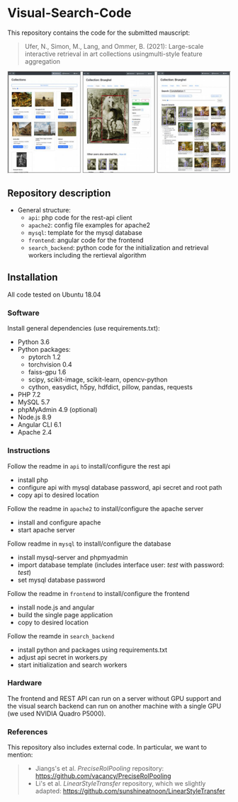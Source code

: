 # Visual-Search-Code

This repository contains the code for the submitted mauscript:
>Ufer, N., Simon, M., Lang, and Ommer, B. (2021): Large-scale interactive retrieval in art collections usingmulti-style feature aggregation 

![image](interface.jpg)

## Repository description
- General structure:
    - `api`: php code for the rest-api client 
    - `apache2`: config file examples for apache2 
    - `mysql`: template for the mysql database
    - `frontend`: angular code for the frontend 
    - `search_backend`: python code for the initialization and retrieval workers including the rertieval algorithm

## Installation
All code tested on Ubuntu 18.04

### Software
Install general dependencies (use requirements.txt):
- Python 3.6
- Python packages:
    - pytorch 1.2
    - torchvision 0.4 
    - faiss-gpu 1.6
    - scipy, scikit-image, scikit-learn, opencv-python
    - cython, easydict, h5py, hdfdict, pillow, pandas, requests
- PHP 7.2
- MySQL 5.7 
- phpMyAdmin 4.9  (optional)
- Node.js 8.9
- Angular CLI 6.1
- Apache 2.4

### Instructions
Follow the readme in `api` to install/configure the rest api
- install php 
- configure api with mysql database password, api secret and root path   
- copy api to desired location

Follow the readme in `apache2` to install/configure the apache server
- install and configure apache
- start apache server   

Follow readme in `mysql` to install/configure the database
- install mysql-server and phpmyadmin
- import database template (includes interface user: *test* with password: *test*)
- set mysql database password

Follow the readme in `frontend` to install/configure the frontend
- install node.js and angular
- build the single page application
- copy to desired location

Follow the reamde in `search_backend`
- install python and packages using requirements.txt
- adjust api secret in workers.py
- start initialization and search workers

### Hardware
The frontend and REST API can run on a server without GPU support and 
the visual search backend can run on another machine with a single GPU (we used NVIDIA Quadro P5000).

### References
This repository also includes external code. In particular, we want to mention:
> - Jiangs's et al. *PreciseRoIPooling* repository: https://github.com/vacancy/PreciseRoIPooling
> - Li's et al. *LinearStyleTransfer* repository, which we slightly adapted: https://github.com/sunshineatnoon/LinearStyleTransfer 

